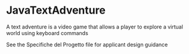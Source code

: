 # JavaTextAdventure
A text adventure is a video game that allows a player to explore a virtual world using keyboard commands

See the Specifiche del Progetto file for applicant design guidance
